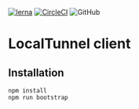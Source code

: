 [![lerna](https://img.shields.io/badge/maintained%20with-lerna-cc00ff.svg)](https://lernajs.io/)
[![CircleCI](https://img.shields.io/circleci/project/github/lotun-io/lotun.svg)](https://circleci.com/gh/lotun-io/lotun/tree/master)
![GitHub](https://img.shields.io/github/license/lotun-io/lotun.svg)

# LocalTunnel client

## Installation

```
npm install
npm run bootstrap
```
